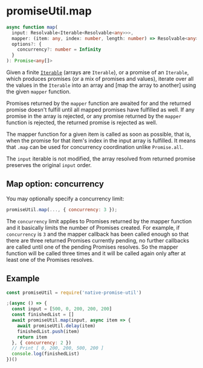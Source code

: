 # promiseUtil.map

```ts
async function map(
  input: Resolvable<Iterable<Resolvable<any>>>,
  mapper: (item: any, index: number, length: number) => Resolvable<any>,
  options?: {
    concurrency?: number = Infinity
  }
): Promise<any[]>
```

Given a finite [`Iterable`][1] (arrays are `Iterable`), or a promise of an `Iterable`, which produces promises
(or a mix of promises and values), iterate over all the values in the `Iterable`
into an array and [map the array to another] using the given `mapper` function.

Promises returned by the `mapper` function are awaited for and the returned promise
doesn't fulfill until all mapped promises have fulfilled as well. If any promise in
the array is rejected, or any promise returned by the `mapper` function is rejected,
the returned promise is rejected as well.

The mapper function for a given item is called as soon as possible, that is, when
the promise for that item's index in the input array is fulfilled. It means that `.map`
can be used for concurrency coordination unlike `Promise.all`.

The `input` iterable is not modified, the array resolved from returned promise preserves
the original `input` order.


## Map option: concurrency

You may optionally specify a concurrency limit:

```js
promiseUtil.map(..., { concurrency: 3 });
```

The `concurrency` limit applies to Promises returned by the mapper function and it basically
limits the number of Promises created. For example, if `concurrency` is `3` and the mapper
callback has been called enough so that there are three returned Promises currently pending,
no further callbacks are called until one of the pending Promises resolves. So the mapper
function will be called three times and it will be called again only after at least one
of the Promises resolves.


## Example

```js
const promiseUtil = require('native-promise-util')

;(async () => {
  const input = [500, 0, 200, 200, 200]
  const finishedList = []
  await promiseUtil.map(input, async item => {
    await promiseUtil.delay(item)
    finishedList.push(item)
    return item
  }, { concurrency: 2 })
  // Print [ 0, 200, 200, 500, 200 ]
  console.log(finishedList)
})()
```



[1]: https://developer.mozilla.org/en-US/docs/Web/JavaScript/Reference/Iteration_protocols
[2]: https://en.wikipedia.org/wiki/Map_%28higher-order_function%29
